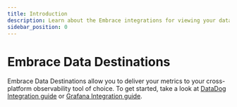 ```yaml
---
title: Introduction
description: Learn about the Embrace integrations for viewing your data
sidebar_position: 0
---
```


# Embrace Data Destinations

Embrace Data Destinations allow you to deliver your metrics to your cross-platform observability tool of choice.  To get started, take a look at [DataDog Integration guide](/data-destinations/data_dog/) or [Grafana Integration guide](/embrace-api/grafana_integrations/).
